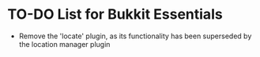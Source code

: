 # TO-DO List for Bukkit Essentials

* Remove the 'locate' plugin, as its functionality has been superseded by the location manager plugin